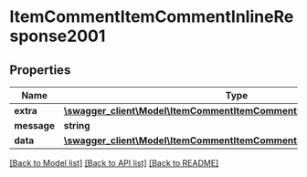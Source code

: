 # ItemCommentItemCommentInlineResponse2001

## Properties
Name | Type | Description | Notes
------------ | ------------- | ------------- | -------------
**extra** | [**\swagger_client\Model\ItemCommentItemCommentExtraBody**](ItemCommentItemCommentExtraBody.md) |  | [optional] 
**message** | **string** |  | [optional] 
**data** | [**\swagger_client\Model\ItemCommentItemCommentInlineResponse2001Data**](ItemCommentItemCommentInlineResponse2001Data.md) |  | [optional] 

[[Back to Model list]](../README.md#documentation-for-models) [[Back to API list]](../README.md#documentation-for-api-endpoints) [[Back to README]](../README.md)

